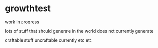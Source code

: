 growthtest
==========

work in progress

lots of stuff that should generate in the world does not currently generate

craftable stuff uncraftable currently etc etc
